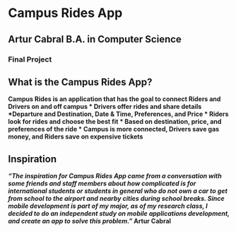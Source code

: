 <h1> Campus Rides App </h1>
<h2>Artur Cabral <b>
B.A. in Computer Science</h2>
<h3>Final Project</h3>

<h2>What is the Campus Rides App?</h2>
Campus Rides is an application that has the goal to connect Riders and Drivers on and off campus
   * Drivers offer rides and share details
      *Departure and Destination, Date & Time, Preferences, and Price
   *  Riders look for rides and choose the best fit
   *  Based on destination, price, and preferences of the ride  
   *  Campus is more connected, Drivers save gas money, and Riders save on expensive tickets


<h2>Inspiration</h2>

<p><i>“The inspiration for Campus Rides App came from a conversation with some friends and staff members about how complicated is for international students or students in general who do not own a car to get from school to the airport and nearby cities during school breaks. Since mobile development is part of my major, as of my research class, I decided to do an independent study on mobile applications development, and create an app to solve this problem.”</i><b><b>
								                                                                                              Artur Cabral
</p>
